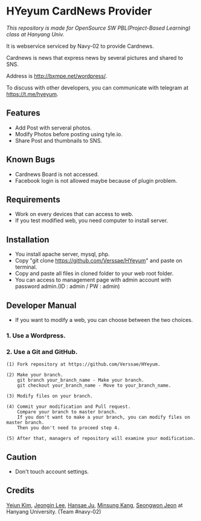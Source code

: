 # HYeyum CardNews Provider
*This repository is made for OpenSource SW PBL(Project-Based Learning) class at Hanyang Univ.*

It is webservice serviced by Navy-02 to provide Cardnews.

Cardnews is news that express news by several pictures and shared to SNS.

Address is http://bxmpe.net/wordpress/.

To discuss with other developers, you can communicate with telegram at https://t.me/hyeyum.


## Features

* Add Post with serveral photos.
* Modify Photos before posting using tyle.io.
* Share Post and thumbnails to SNS.



## Known Bugs

* Cardnews Board is not accessed.
* Facebook login is not allowed maybe because of plugin problem.




## Requirements

* Work on every devices that can access to web.
* If you test modified web, you need computer to install server.



## Installation
* You install apache server, mysql, php.
* Copy "git clone https://github.com/Verssae/HYeyum" and paste on terminal.
* Copy and paste all files in cloned folder to your web root folder.
* You can access to management page with admin account with password admin.(ID : admin / PW : admin)


## Developer Manual
* If you want to modify a web, you can choose between the two choices.
### 1. Use a Wordpress.
	
### 2. Use a Git and GitHub.
	(1) Fork repository at https://github.com/Verssae/HYeyum.

	(2) Make your branch.
		git branch your_branch_name - Make your branch.
		git checkout your_branch_name - Move to your_branch_name.
		
	(3) Modify files on your branch.
	
	(4) Commit your modification and Pull request.
		Compare your branch to master branch.	    
		If you don't want to make a your branch, you can modify files on master branch.
		Then you don't need to proceed step 4.
	    
	(5) After that, managers of repository will examine your modification.
	
	
## Caution
* Don't touch account settings.

## Credits

[Yejun Kim](https://github.com/kyj0701), [Jeongin Lee](https://github.com/jil8885), [Hansae Ju](https://github.com/Verssae), [Minsung Kang](https://github.com/TigerP-MS), [Seongwon Jeon](https://github.com/saecom0601) at Hanyang University. (Team #navy-02)

